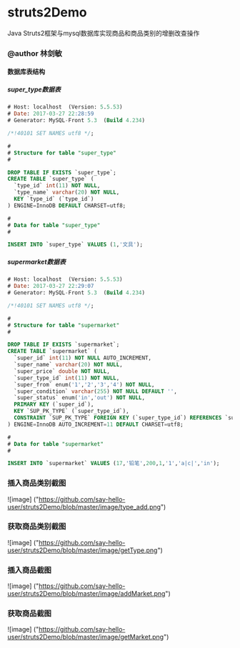 # struts2Demo
Java Struts2框架与mysql数据库实现商品和商品类别的增删改查操作
### @author 林剑敏
#### 数据库表结构
##### super_type数据表
```sql
# Host: localhost  (Version: 5.5.53)
# Date: 2017-03-27 22:28:59
# Generator: MySQL-Front 5.3  (Build 4.234)

/*!40101 SET NAMES utf8 */;

#
# Structure for table "super_type"
#

DROP TABLE IF EXISTS `super_type`;
CREATE TABLE `super_type` (
  `type_id` int(11) NOT NULL,
  `type_name` varchar(20) NOT NULL,
  KEY `type_id` (`type_id`)
) ENGINE=InnoDB DEFAULT CHARSET=utf8;

#
# Data for table "super_type"
#

INSERT INTO `super_type` VALUES (1,'文具');

```
##### supermarket数据表
```sql
# Host: localhost  (Version: 5.5.53)
# Date: 2017-03-27 22:29:07
# Generator: MySQL-Front 5.3  (Build 4.234)

/*!40101 SET NAMES utf8 */;

#
# Structure for table "supermarket"
#

DROP TABLE IF EXISTS `supermarket`;
CREATE TABLE `supermarket` (
  `super_id` int(11) NOT NULL AUTO_INCREMENT,
  `super_name` varchar(20) NOT NULL,
  `super_price` double NOT NULL,
  `super_type_id` int(11) NOT NULL,
  `super_from` enum('1','2','3','4') NOT NULL,
  `super_condition` varchar(255) NOT NULL DEFAULT '',
  `super_status` enum('in','out') NOT NULL,
  PRIMARY KEY (`super_id`),
  KEY `SUP_PK_TYPE` (`super_type_id`),
  CONSTRAINT `SUP_PK_TYPE` FOREIGN KEY (`super_type_id`) REFERENCES `super_type` (`type_id`) ON UPDATE CASCADE
) ENGINE=InnoDB AUTO_INCREMENT=11 DEFAULT CHARSET=utf8;

#
# Data for table "supermarket"
#

INSERT INTO `supermarket` VALUES (17,'铅笔',200,1,'1','a|c|','in');

```

### 插入商品类别截图 
![image] ("https://github.com/say-hello-user/struts2Demo/blob/master/image/type_add.png")
### 获取商品类别截图 
![image] ("https://github.com/say-hello-user/struts2Demo/blob/master/image/getType.png")
### 插入商品截图 
![image] ("https://github.com/say-hello-user/struts2Demo/blob/master/image/addMarket.png")
### 获取商品截图 
![image] ("https://github.com/say-hello-user/struts2Demo/blob/master/image/getMarket.png")
